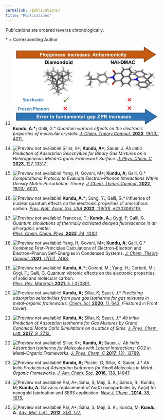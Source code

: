 ```yaml
---
permalink: /publications/
title: "Publications"
---
```


Publications are ordered reverse chronologically.

\* =  Corresponding Author

13. ![Preview not available!](/assets/images/jctc2023.png)
**Kundu, A.\*;** Galli, G.\*
*Quantum vibronic effects on the electronic properties of molecular 
crystals.* 
[*J. Chem. Theory Comput.* **2023**, *19(13)*, 4011.](https://doi.org/10.1021/acs.jctc.3c00424) 


12. ![Preview not available!](/assets/images/jpcc2023.png)
Sillar, K\*; **Kundu, A\*;** Sauer, J. 
*Ab Initio Prediction of Adsorption Selectivities for Binary Gas Mixtures on a
Heterogeneous Metal-Organic Framework Surface.*
[*J. Phys. Chem. C* **2023**, 127, 13317.](https://doi.org/10.1021/acs.jpcc.3c02494)

11. ![Preview not available!](/assets/images/jctc2022.png)
Yang, H; Govoni, M\*; **Kundu, A;** Galli, G.\*
*Computational Protocol to Evaluate Electron–Phonon Interactions Within Density Matrix Perturbation Theory.*
[*J. Chem. Theory Comput.* **2022**, *18(10)*, 6031.](https://doi.org/10.1021/acs.jctc.2c00579)


10. ![Preview not available!](/assets/images/pnas2022.png)
**Kundu, A.\*;** Song, Y.; Galli, G.\* 
Influence of nuclear quantum effects on the electronic properties of amorphous carbon.
[*Proc. Natl. Acad. Sci. USA* **2022**, *119(31)*, e2203083119.](https://doi.org/10.1073/pnas.2203083119)

9. ![Preview not available!](/assets/images/pccp2022.png)
Francese, T.; **Kundu, A.;** Gygi, F; Galli, G. 
*Quantum simulations of thermally activated delayed fluorescence in an all-organic emitter.*  
[*Phys. Chem. Chem. Phys*, **2022**, *24*, 10101](https://doi.org/10.1039/D2CP01147F)

8. ![Preview not available!](/assets/images/jctc2021.png)
Yang, H; Govoni, M\*; **Kundu, A;** Galli, G.\* 
Combined First-Principles Calculations of Electron–Electron and Electron–Phonon Self-Energies in Condensed Systems.
[*J. Chem. Theory Comput.* **2021**, *17(12)*, 7468.](https://doi.org/10.1021/acs.jctc.1c00605)

7. ![Preview not available!](/assets/images/prm2021.png)
**Kundu, A.\*;** Govoni, M.; Yang, H.; Ceriotti, M.; Gygi, F.; Galli, G. 
Quantum vibronic effects on the electronic properties of solid and 
molecular carbon.  
[*Phys. Rev. Materials* **2021**, *5*, L070801.](https://doi.org/10.1103/PhysRevMaterials.5.L070801)

6. ![Preview not available!](/assets/images/chmsci2020.png)
**Kundu, A;** Sillar, K; Sauer, J.\*
*Predicting adsorption selectivities from pure gas isotherms for 
gas mixtures in metal–organic frameworks.*
[*Chem. Sci.* **2020**, 11, 643.](https://doi.org/10.1039/C9SC03008E) (Featured in Front Cover).

 
5. ![Preview not available!](/assets/images/jpcl2017.png)
**Kundu, A;** Sillar, K; Sauer, J.\* 
*Ab Initio Prediction of Adsorption Isotherms for Gas Mixtures 
by Grand Canonical Monte Carlo Simulations on a Lattice of Sites.* 
[*J. Phys. Chem. Lett.* **2017**, 8, 2713.](https://doi.org/10.1021/acs.jpclett.7b01205) 

4. ![Preview not available!](/assets/images/jpcc2017.png)
Sillar, K\*; **Kundu, A;** Sauer, J.
*Ab Initio Adsorption Isotherms for Molecules with Lateral Interactions: 
CO2 in Metal–Organic Frameworks.*
[*J. Phys. Chem. C* **2017**, 121, 12789.](https://doi.org/10.1021/acs.jpcc.7b02806)

3. ![Preview not available!](/assets/images/jacs2016.png)
**Kundu, A;** Piccini, G; Sillar, K; Sauer, J.\*
*Ab Initio Prediction of Adsorption Isotherms for Small Molecules in 
Metal-Organic Frameworks.*
[*J. Am. Chem. Soc.* **2016**, 138, 14047.](https://doi.org/10.1021/jacs.6b08646)

2. ![Preview not available!](/assets/images/njc2014.png)
Pal, A\*; Saha, S; Maji, S. K.; Sahoo, R.; Kundu, M; **Kundu, A.** 
Galvanic replacement of As(0) nanoparticles by Au(iii) for nanogold fabrication and SERS application. 
[*New J. Chem.*, **2014**, *38*, 1675.](https://doi.org/10.1039/C3NJ01489D)

1. ![Preview not available!](/assets/images/aml2012.png)
Pal, A\*; Saha, S; Maji, S. K.; Kundu, M; **Kundu, A.** 
[*Adv. Mat. Lett.*, **2012**, *3(3)*, 177.](https://doi.org/10.5185/amlett.2011.9305)


